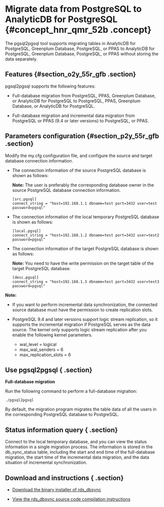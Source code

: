 # Migrate data from PostgreSQL to AnalyticDB for PostgreSQL {#concept_hnr_qmr_52b .concept}

The pgsql2pgsql tool supports migrating tables in AnalyticDB for PostgreSQL, Greenplum Database, PostgreSQL, or PPAS to AnalyticDB for PostgreSQL, Greenplum Database, PostgreSQL, or PPAS without storing the data separately.

## Features {#section_o2y_55r_gfb .section}

pgsql2pgsql supports the following features:

-   Full-database migration from PostgreSQL, PPAS, Greenplum Database, or AnalyticDB for PostgreSQL to PostgreSQL, PPAS, Greenplum Database, or AnalyticDB for PostgreSQL.

-   Full-database migration and incremental data migration from PostgreSQL or PPAS \(9.4 or later versions\) to PostgreSQL, or PPAS.


## Parameters configuration {#section_p2y_55r_gfb .section}

Modify the my.cfg configuration file, and configure the source and target database connection information.

-   The connection information of the source PostgreSQL database is shown as follows:

    **Note:** The user is preferably the corresponding database owner in the source PostgreSQL database connection information.

    ```
    [src.pgsql]
    connect_string = "host=192.168.1.1 dbname=test port=3432 user=test password=pgsql"
    ```

-   The connection information of the local temporary PostgreSQL database is shown as follows:

    ```
    [local.pgsql]
    connect_string = "host=192.168.1.2 dbname=test port=3432 user=test2 password=pgsql"
    ```

-   The connection information of the target PostgreSQL database is shown as follows:

    **Note:** You need to have the write permission on the target table of the target PostgreSQL database.

    ```
    [desc.pgsql]
    connect_string = "host=192.168.1.3 dbname=test port=3432 user=test3 password=pgsql"
    ```


**Note:** 

-   If you want to perform incremental data synchronization, the connected source database must have the permission to create replication slots.
-   PostgreSQL 9.4 and later versions support logic stream replication, so it supports the incremental migration if PostgreSQL serves as the data source. The kernel only supports logic stream replication after you enable the following kernel parameters.

    -   wal\_level = logical
    -   max\_wal\_senders = 6
    -   max\_replication\_slots = 6

## Use pgsql2pgsql { .section}

**Full-database migration**

Run the following command to perform a full-database migration:

```
./pgsql2pgsql
```

By default, the migration program migrates the table data of all the users in the corresponding PostgreSQL database to PostgreSQL.

## Status information query { .section}

Connect to the local temporary database, and you can view the status information in a single migration process. The information is stored in the db\_sync\_status table, including the start and end time of the full-database migration, the start time of the incremental data migration, and the data situation of incremental synchronization.

## Download and instructions { .section}

-   [Download the binary installer of rds\_dbsync](https://github.com/aliyun/rds_dbsync/releases)

-   [View the rds\_dbsync source code compilation instructions](https://github.com/aliyun/rds_dbsync/blob/master/doc/design.md)


